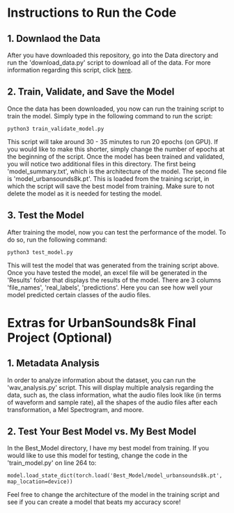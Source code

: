 # Instructions to Run the Code

## 1. Downlaod the Data

After you have downloaded this repository, go into the Data directory and run the 'download_data.py' script to download all of the data. For more information regarding this script, click [here](https://github.com/tristinjohnson/Final-Project-GroupX/tree/main/Code/Data).


## 2. Train, Validate, and Save the Model

Once the data has been downloaded, you now can run the training script to train the model. Simply type in the following command to run the script:

    python3 train_validate_model.py
    
This script will take around 30 - 35 minutes to run 20 epochs (on GPU). If you would like to make this shorter, simply change the number of epochs at the beginning of the script. Once the model has been trained and validated, you will notice two additional files in this directory. The first being 'model_summary.txt', which is the architecture of the model. The second file is 'model_urbansounds8k.pt'. This is loaded from the training script, in which the script will save the best model from training. Make sure to not delete the model as it is needed for testing the model. 


## 3. Test the Model

After training the model, now you can test the performance of the model. To do so, run the following command:

    python3 test_model.py
    
This will test the model that was generated from the training script above. Once you have tested the model, an excel file will be generated in the 'Results' folder that displays the results of the model. There are 3 columns 'file_names', 'real_labels', 'predictions'. Here you can see how well your model predicted certain classes of the audio files. 


# Extras for UrbanSounds8k Final Project (Optional)

## 1. Metadata Analysis

In order to analyze information about the dataset, you can run the 'wav_analysis.py' script. This will display multiple analysis regarding the data, such as, the class information, what the audio files look like (in terms of waveform and sample rate), all the shapes of the audio files after each transformation, a Mel Spectrogram, and moore.

## 2. Test Your Best Model vs. My Best Model

In the Best_Model directory, I have my best model from training. If you would like to use this model for testing, change the code in the 'train_model.py' on line 264 to:

    model.load_state_dict(torch.load('Best_Model/model_urbansounds8k.pt', map_location=device))
    
Feel free to change the architecture of the model in the training script and see if you can create a model that beats my accuracy score!
